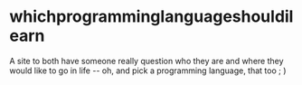 # whichprogramminglanguageshouldilearn
A site to both have someone really question who they are and where they would like to go in life -- oh, and pick a programming language, that too ; )
